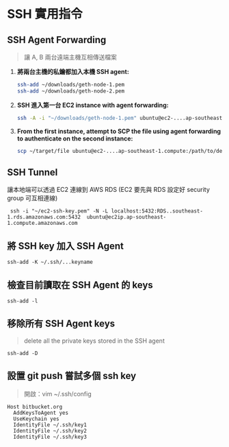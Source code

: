 # SSH 實用指令

## SSH Agent Forwarding

> 讓 A, B 兩台遠端主機互相傳送檔案

1.  **將兩台主機的私鑰都加入本機 SSH agent:**

    ```bash
    ssh-add ~/downloads/geth-node-1.pem
    ssh-add ~/downloads/geth-node-2.pem
    ```
2.  **SSH 進入第一台  EC2 instance with agent forwarding:**

    ```bash
    ssh -A -i "~/downloads/geth-node-1.pem" ubuntu@ec2-....ap-southeast-1.compute.amazonaws.com
    ```
3.  **From the first instance, attempt to SCP the file using agent forwarding to authenticate on the second instance:**

    ```bash
    scp ~/target/file ubuntu@ec2-....ap-southeast-1.compute:/path/to/destination/
    ```



## SSH Tunnel

讓本地端可以透過 EC2 連線到 AWS RDS (EC2 要先與 RDS 設定好 security group 可互相連線)

```
 ssh -i "~/ec2-ssh-key.pem" -N -L localhost:5432:RDS..southeast-1.rds.amazonaws.com:5432  ubuntu@ec2ip.ap-southeast-1.compute.amazonaws.com
```

## 將 SSH key 加入 SSH Agent&#x20;

```
ssh-add -K ~/.ssh/...keyname
```

## 檢查目前讀取在 SSH Agent 的 keys

```
ssh-add -l
```

## 移除所有 SSH Agent keys

> delete all the private keys stored in the SSH agent

```
ssh-add -D 
```

## 設置 git push 嘗試多個  ssh key

> 開啟：vim \~/.ssh/config

```
Host bitbucket.org
  AddKeysToAgent yes
  UseKeychain yes
  IdentityFile ~/.ssh/key1
  IdentityFile ~/.ssh/key2
  IdentityFile ~/.ssh/key3
```
